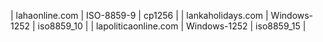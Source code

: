| lahaonline.com | ISO-8859-9 | cp1256 |
| lankaholidays.com | Windows-1252 | iso8859_10 |
| lapoliticaonline.com | Windows-1252 | iso8859_15 |
